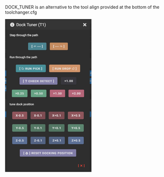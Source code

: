 DOCK_TUNER is an alternative to the tool align provided at the bottom of the toolchanger.cfg  
  
<img src="../../../media/dock_tuner.png" alt="Dock tuner" height="500">
